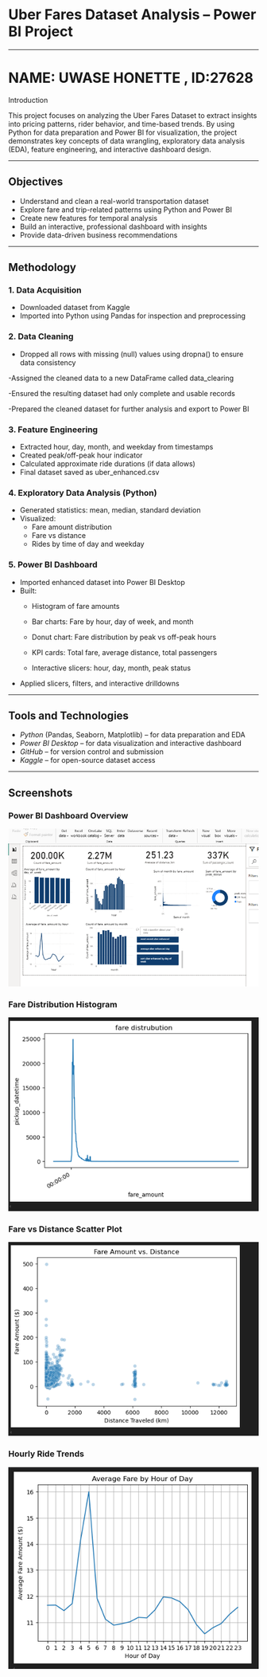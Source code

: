 #  Uber Fares Dataset Analysis – Power BI Project

---

#   NAME: UWASE HONETTE   ,                                                       ID:27628

Introduction

This project focuses on analyzing the Uber Fares Dataset to extract insights into pricing patterns, rider behavior, and time-based trends. By using Python for data preparation and Power BI for visualization, the project demonstrates key concepts of data wrangling, exploratory data analysis (EDA), feature engineering, and interactive dashboard design.

---

##  Objectives

- Understand and clean a real-world transportation dataset  
- Explore fare and trip-related patterns using Python and Power BI  
- Create new features for temporal analysis  
- Build an interactive, professional dashboard with insights  
- Provide data-driven business recommendations

---

##  Methodology

### 1. Data Acquisition
- Downloaded dataset from Kaggle
- Imported into Python using Pandas for inspection and preprocessing

### 2. Data Cleaning
- Dropped all rows with missing (null) values using dropna() to ensure data consistency
  
-Assigned the cleaned data to a new DataFrame called data_clearing

-Ensured the resulting dataset had only complete and usable records

-Prepared the cleaned dataset for further analysis and export to Power BI

### 3. Feature Engineering
- Extracted hour, day, month, and weekday from timestamps  
- Created peak/off-peak hour indicator  
- Calculated approximate ride durations (if data allows)  
- Final dataset saved as uber_enhanced.csv

### 4. Exploratory Data Analysis (Python)
- Generated statistics: mean, median, standard deviation  
- Visualized:
  - Fare amount distribution
  - Fare vs distance
  - Rides by time of day and weekday

### 5. Power BI Dashboard
- Imported enhanced dataset into Power BI Desktop  
- Built:
  - Histogram of fare amounts  
  -  Bar charts: Fare by hour, day of week, and month
  -  Donut chart: Fare distribution by peak vs off-peak hours

  - KPI cards: Total fare, average distance, total passengers

  - Interactive slicers: hour, day, month, peak status
- Applied slicers, filters, and interactive drilldowns

---

## Tools and Technologies

- *Python* (Pandas, Seaborn, Matplotlib) – for data preparation and EDA  
- *Power BI Desktop* – for data visualization and interactive dashboard  
- *GitHub* – for version control and submission  
- *Kaggle* – for open-source dataset access

---
##  Screenshots 

###  Power BI Dashboard Overview

![Dashboard Overview](screenshot/powerBI.PNG)

###  Fare Distribution Histogram

![Fare Distribution](screenshot/fare_distribution.png)

###  Fare vs Distance Scatter Plot

![Fare vs Distance](screenshot/distance.PNG)

###  Hourly Ride Trends

![Time Analysis](screenshot/hours.PNG)
